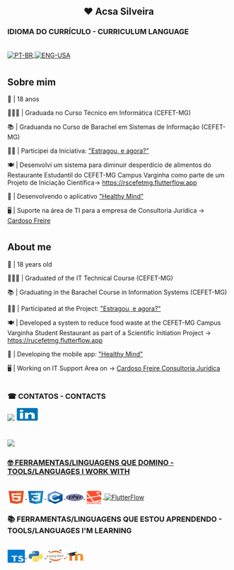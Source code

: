 <div align="center">
  <h2> ❤ Acsa Silveira </h2>
</div>

<h3>IDIOMA DO CURRÍCULO - CURRICULUM LANGUAGE </h3>
<div style="display: inline_block"><br>
  <a href="https://github.com/acsasilveira/acsasilveira/edit/main/README.md#-sobre-mim-" style = "decoration: none">
  <img align="center" alt="PT-BR" height="30" width="40" src="https://upload.wikimedia.org/wikipedia/commons/thumb/0/05/Flag_of_Brazil.svg/1000px-Flag_of_Brazil.svg.png" />
  </a>
  <a href="https://github.com/acsasilveira/acsasilveira/edit/main/README.md#-about-me-" style = "decoration: none">
  <img align="center" alt="ENG-USA" height="30" width="40" src="https://img.freepik.com/vetores-gratis/fundo-de-bandeira-americana-grunge-design-plano_23-2149403293.jpg" />
  </a>

</div>

# 

<h2> Sobre mim </h2>

🧁 |  18 anos

👩🏻‍🎓 | Graduada no Curso Técnico em Informática (CEFET-MG)

📚 | Graduanda no Curso de Barachel em Sistemas de Informação (CEFET-MG)

👩‍💻 | Participei da Iniciativa: <a href="https://github.com/EstragouEAgora">"Estragou, e agora?"</a>

🍽️ | Desenvolvi um sistema para diminuir desperdício de alimentos do Restaurante Estudantil do CEFET-MG Campus Varginha como parte de um Projeto de Iniciação Científica-> <a href= "https://rscefetmg.flutterflow.app/">https://rscefetmg.flutterflow.app</a>

📱 | Desenvolvendo o aplicativo <a href="https://github.com/stars/acsasilveira/lists/mobile">"Healthy Mind"</a>

🖥 | Suporte na área de TI para a empresa de Consultoria Jurídica -> <a href="https://cardosofreire.adv.br/"> Cardoso Freire </a>

#
<h2> About me </h2>

🧁 |  18 years old

👩🏻‍🎓 | Graduated of the IT Technical Course (CEFET-MG)

📚 | Graduating in the Barachel Course in Information Systems (CEFET-MG)

👩‍💻 | Participated at the Project: <a href="https://github.com/EstragouEAgora">"Estragou, e agora?"</a>

🍽️ | Developed a system to reduce food waste at the CEFET-MG Campus Varginha Student Restaurant as part of a Scientific Initiation Project -> <a href= "https://rucefetmg.flutterflow.app/">https://rucefetmg.flutterflow.app</a>

📱 | Developing the mobile app: <a href="https://github.com/stars/acsasilveira/lists/mobile">"Healthy Mind"</a>

🖥 | Working on IT Support Area on -> <a href="https://cardosofreire.adv.br/"> Cardoso Freire Consultoria Jurídica </a>

# 

<div align="left">
  <h3> ☎ CONTATOS - CONTACTS</h3>
</div>

<a href = "mailto:contato@vacsa.silveiras@gmail.com"><img loading="lazy" src="https://img.shields.io/badge/Gmail-D14836?style=for-the-badge&logo=gmail&logoColor=white" target="_blank"></a>
<a href = "https://www.linkedin.com/in/acsa-silveira-b89b852a3/">
<img loading="lazy" height="30" width="50" src="https://github.com/devicons/devicon/blob/1119b9f84c0290e0f0b38982099a2bd027a48bf1/icons/linkedin/linkedin-original.svg" >
</a>



#

<div align="left">
  <a href="https://github.com/acsasilveira">
  <img height="160em" src="https://github-readme-stats.vercel.app/api/top-langs/?username=acsasilveira&layout=compact&langs_count=7&theme=rose"/>
</div>

<div align="left">
  <h3>🤓 FERRAMENTAS/LINGUAGENS QUE DOMINO  - TOOLS/LANGUAGES I WORK WITH</h3>
</div>
<div style="display: inline_block"><br>
  <img align="center" alt="HTML" height="30" width="40" src="https://github.com/devicons/devicon/blob/1119b9f84c0290e0f0b38982099a2bd027a48bf1/icons/html5/html5-original.svg" />
  <img align="center" alt="CSS" height="30" width="40" src="https://github.com/devicons/devicon/blob/1119b9f84c0290e0f0b38982099a2bd027a48bf1/icons/css3/css3-original.svg" />
  <img align="center" alt="C" height="30" width="40" src="https://github.com/devicons/devicon/blob/1119b9f84c0290e0f0b38982099a2bd027a48bf1/icons/c/c-original.svg" />
  <img align="center" alt="PHP" height="30" width="40" src="https://github.com/devicons/devicon/blob/1119b9f84c0290e0f0b38982099a2bd027a48bf1/icons/php/php-original.svg" />
  <a href="https://laravel.com/">
  <img align="center" alt="Laravel" height="30" width="40" src="https://github.com/devicons/devicon/blob/1119b9f84c0290e0f0b38982099a2bd027a48bf1/icons/laravel/laravel-plain-wordmark.svg" />
  </a>
  <a href="https://www.flutterflow.io/">
  <img align="center" alt="FlutterFlow" height="30" width="40" src="https://styles.redditmedia.com/t5_402prw/styles/communityIcon_jvx6bz9e3zha1.png" />
  </a>
</div>
  


<div align="left">
  <h3>📚 FERRAMENTAS/LINGUAGENS QUE ESTOU APRENDENDO  - TOOLS/LANGUAGES I'M LEARNING</h3>
</div>
  <div style="display: inline_block"><br>
    <a href="https://www.typescriptlang.org/" style = "decoration: none">
  <img align="center" alt="TypeScript" height="30" width="40" src="https://github.com/devicons/devicon/blob/1119b9f84c0290e0f0b38982099a2bd027a48bf1/icons/typescript/typescript-original.svg" />
    </a>
    <a href="https://python.org">
      <img align="center" alt="Python" height="30" width="40" src="https://github.com/devicons/devicon/blob/1119b9f84c0290e0f0b38982099a2bd027a48bf1/icons/python/python-original.svg" />
    </a>
    <a href="https://jupyter.org">
      <img align="center" alt="Jupyter" height="30" width="40" src="https://github.com/devicons/devicon/blob/1119b9f84c0290e0f0b38982099a2bd027a48bf1/icons/jupyter/jupyter-original-wordmark.svg" />
    </a>
    <a href="https://moodle.org">
      <img align="center" alt="Moodle" height="30" width="40" src="https://github.com/devicons/devicon/blob/1119b9f84c0290e0f0b38982099a2bd027a48bf1/icons/moodle/moodle-original.svg" />
    </a>
</div>
